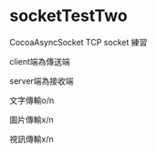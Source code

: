 # socketTestTwo

CocoaAsyncSocket TCP socket 練習

client端為傳送端

server端為接收端

文字傳輸o/n

圖片傳輸x/n

視訊傳輸x/n
